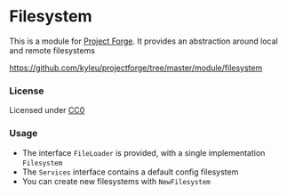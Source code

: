 # Filesystem

This is a module for [Project Forge](https://projectforge.dev). It provides an abstraction around local and remote filesystems

https://github.com/kyleu/projectforge/tree/master/module/filesystem

### License 

Licensed under [CC0](https://creativecommons.org/publicdomain/zero/1.0)

### Usage

- The interface `FileLoader` is provided, with a single implementation `Filesystem`
- The `Services` interface contains a default config filesystem
- You can create new filesystems with `NewFilesystem`
